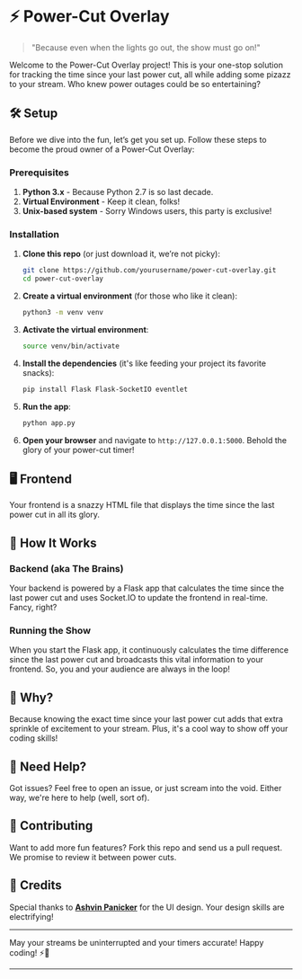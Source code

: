 
# ⚡ Power-Cut Overlay

> "Because even when the lights go out, the show must go on!"

Welcome to the Power-Cut Overlay project! This is your one-stop solution for tracking the time since your last power cut, all while adding some pizazz to your stream. Who knew power outages could be so entertaining?

## 🛠️ Setup

Before we dive into the fun, let’s get you set up. Follow these steps to become the proud owner of a Power-Cut Overlay:

### Prerequisites

1. **Python 3.x** - Because Python 2.7 is so last decade.
2. **Virtual Environment** - Keep it clean, folks!
3. **Unix-based system** - Sorry Windows users, this party is exclusive!

### Installation

1. **Clone this repo** (or just download it, we’re not picky):
   ```sh
   git clone https://github.com/yourusername/power-cut-overlay.git
   cd power-cut-overlay
   ```

2. **Create a virtual environment** (for those who like it clean):
   ```sh
   python3 -m venv venv
   ```

3. **Activate the virtual environment**:
   ```sh
   source venv/bin/activate
   ```

4. **Install the dependencies** (it's like feeding your project its favorite snacks):
   ```sh
   pip install Flask Flask-SocketIO eventlet
   ```

5. **Run the app**:
   ```sh
   python app.py
   ```

6. **Open your browser** and navigate to `http://127.0.0.1:5000`. Behold the glory of your power-cut timer!

## 🖥️ Frontend

Your frontend is a snazzy HTML file that displays the time since the last power cut in all its glory.

## 🧠 How It Works

### Backend (aka The Brains)

Your backend is powered by a Flask app that calculates the time since the last power cut and uses Socket.IO to update the frontend in real-time. Fancy, right?

### Running the Show

When you start the Flask app, it continuously calculates the time difference since the last power cut and broadcasts this vital information to your frontend. So, you and your audience are always in the loop!

## 🤔 Why?

Because knowing the exact time since your last power cut adds that extra sprinkle of excitement to your stream. Plus, it's a cool way to show off your coding skills!

## 🧟 Need Help?

Got issues? Feel free to open an issue, or just scream into the void. Either way, we're here to help (well, sort of).

## 🥳 Contributing

Want to add more fun features? Fork this repo and send us a pull request. We promise to review it between power cuts.

## 🙌 Credits

Special thanks to [**Ashvin Panicker**](https://github.com/ashvinpanicker) for the UI design. Your design skills are electrifying!

---

May your streams be uninterrupted and your timers accurate! Happy coding! ⚡🎉

---